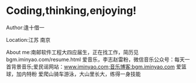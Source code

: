 # Coding,thinking,enjoying!


Author:逢十借一

Location:江苏 南京

About me:南邮软件工程大四应届生，正在找工作，简历见bgm.iminyao.com/resume.html
         爱音乐，李志赵雷粉，微信音乐公众号：每天一首背景音乐;爱民谣网站：www.iminyao.com;音乐博客:bgm.iminyao.com
         爱篮球，加内特粉
         爱爬山骑车游泳，大山里长大，练得一身技能
